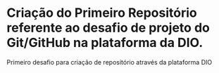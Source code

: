 # Criação do Primeiro Repositório referente ao desafio de projeto do Git/GitHub na plataforma da DIO.
Primeiro desafio para criação de repositório através da plataforma DIO
